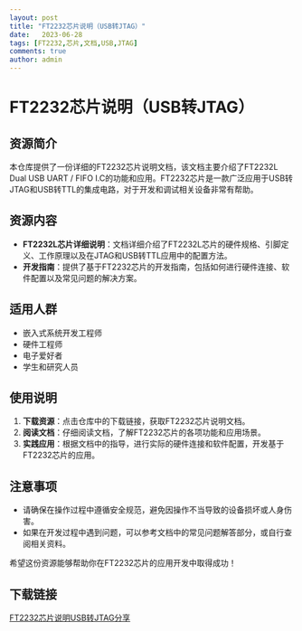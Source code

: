 ```yaml
---
layout: post
title: "FT2232芯片说明（USB转JTAG）"
date:   2023-06-28
tags: [FT2232,芯片,文档,USB,JTAG]
comments: true
author: admin
---
```

# FT2232芯片说明（USB转JTAG）

## 资源简介

本仓库提供了一份详细的FT2232芯片说明文档，该文档主要介绍了FT2232L Dual USB UART / FIFO I.C的功能和应用。FT2232芯片是一款广泛应用于USB转JTAG和USB转TTL的集成电路，对于开发和调试相关设备非常有帮助。

## 资源内容

- **FT2232L芯片详细说明**：文档详细介绍了FT2232L芯片的硬件规格、引脚定义、工作原理以及在JTAG和USB转TTL应用中的配置方法。
- **开发指南**：提供了基于FT2232芯片的开发指南，包括如何进行硬件连接、软件配置以及常见问题的解决方案。

## 适用人群

- 嵌入式系统开发工程师
- 硬件工程师
- 电子爱好者
- 学生和研究人员

## 使用说明

1. **下载资源**：点击仓库中的下载链接，获取FT2232芯片说明文档。
2. **阅读文档**：仔细阅读文档，了解FT2232芯片的各项功能和应用场景。
3. **实践应用**：根据文档中的指导，进行实际的硬件连接和软件配置，开发基于FT2232芯片的应用。

## 注意事项

- 请确保在操作过程中遵循安全规范，避免因操作不当导致的设备损坏或人身伤害。
- 如果在开发过程中遇到问题，可以参考文档中的常见问题解答部分，或自行查阅相关资料。

希望这份资源能够帮助你在FT2232芯片的应用开发中取得成功！

## 下载链接

[FT2232芯片说明USB转JTAG分享](https://pan.quark.cn/s/921ecf83e65a)